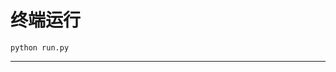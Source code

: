 # 终端运行

```shell
python run.py
```
********************************************************************************************************************************************************************************************************************************************************************************************************************************************************
